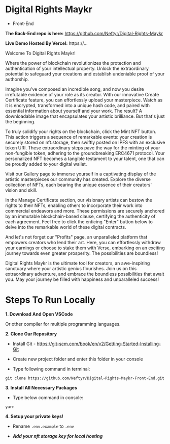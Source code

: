 # Digital Rights Maykr
* Front-End

**The Back-End repo is here:** https://github.com/Neftyr/Digital-Rights-Maykr

**Live Demo Hosted By Vercel:** https://...

Welcome To Digital Rights Maykr!

Where the power of blockchain revolutionizes the protection and authentication of your intellectual property.
Unlock the extraordinary potential to safeguard your creations and establish undeniable proof of your authorship.


Imagine you've composed an incredible song, and now you desire irrefutable evidence of your role as its creator.
With our innovative Create Certificate feature, you can effortlessly upload your masterpiece.
Watch as it is encrypted, transformed into a unique hash code, and paired with essential information about yourself and your work.
The result? A downloadable image that encapsulates your artistic brilliance. But that's just the beginning.


To truly solidify your rights on the blockchain, click the Mint NFT button.
This action triggers a sequence of remarkable events: your creation is securely stored on nft.storage, then swiftly posted on IPFS with an exclusive token URI.
These extraordinary steps pave the way for the minting of your non-fungible token, adhering to the groundbreaking ERC4671 protocol.
Your personalized NFT becomes a tangible testament to your talent, one that can be proudly added to your digital wallet.


Visit our Gallery page to immerse yourself in a captivating display of the artistic masterpieces our community has created.
Explore the diverse collection of NFTs, each bearing the unique essence of their creators' vision and skill.


In the Manage Certificate section, our visionary artists can bestow the rights to their NFTs, enabling others to incorporate their work into commercial endeavors and more.
These permissions are securely anchored by an immutable blockchain-based clause, certifying the authenticity of each agreement.
Feel free to click the enticing "Enter" button below to delve into the remarkable world of these digital contracts.


And let's not forget our "Profits" page, an unparalleled platform that empowers creators who lend their art.
Here, you can effortlessly withdraw your earnings or choose to stake them with Verse, embarking on an exciting journey towards even greater prosperity.
The possibilities are boundless!


Digital Rights Maykr is the ultimate tool for creators, an awe-inspiring sanctuary where your artistic genius flourishes.
Join us on this extraordinary adventure, and embrace the boundless possibilities that await you.
May your journey be filled with happiness and unparalleled success!

# Steps To Run Locally

**1. Download And Open VSCode**

Or other compiler for multiple programming languages.

**2. Clone Our Repository**

* Install Git - https://git-scm.com/book/en/v2/Getting-Started-Installing-Git

* Create new project folder and enter this folder in your console

* Type following command in terminal:

`git clone https://github.com/Neftyr/Digital-Rights-Maykr-Front-End.git`

**3. Install All Necessary Packages**

* Type below command in console:

`yarn`

**4. Setup your private keys!**

* Rename `.env.example` to `.env`

* ***Add your nft storage key for local hosting***
